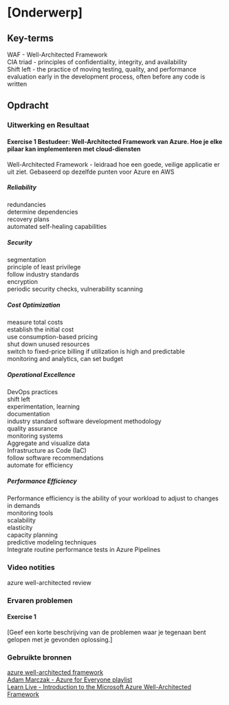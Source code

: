# [Onderwerp]


## Key-terms
WAF - Well-Architected Framework  
CIA triad - principles of confidentiality, integrity, and availability  
Shift left - the practice of moving testing, quality, and performance evaluation early in the development process, often before any code is written  

## Opdracht
### Uitwerking en Resultaat
#### Exercise 1 Bestudeer: Well-Architected Framework van Azure. Hoe je elke pilaar kan implementeren met cloud-diensten
Well-Architected Framework - leidraad hoe een goede, veilige applicatie er uit ziet. Gebaseerd op dezelfde punten voor Azure en AWS  

##### Reliability
redundancies  
determine dependencies  
recovery plans  
automated self-healing capabilities  

##### Security
segmentation  
principle of least privilege  
follow industry standards  
encryption  
periodic security checks, vulnerability scanning  

##### Cost Optimization
measure total costs  
establish the initial cost  
use consumption-based pricing  
shut down unused resources  
switch to fixed-price billing if utilization is high and predictable  
monitoring and analytics, can set budget

##### Operational Excellence
DevOps practices  
shift left  
experimentation, learning  
documentation  
industry standard software development methodology  
quality assurance  
monitoring systems  
Aggregate and visualize data  
Infrastructure as Code (IaC)  
follow software recommendations  
automate for efficiency  

##### Performance Efficiency
Performance efficiency is the ability of your workload to adjust to changes in demands  
monitoring tools  
scalability  
elasticity  
capacity planning  
predictive modeling techniques  
Integrate routine performance tests in Azure Pipelines  


### Video notities
azure well-architected review

### Ervaren problemen
#### Exercise 1
[Geef een korte beschrijving van de problemen waar je tegenaan bent gelopen met je gevonden oplossing.]

### Gebruikte bronnen
[azure well-architected framework](https://learn.microsoft.com/en-us/azure/well-architected/)  
[Adam Marczak - Azure for Everyone playlist](https://www.youtube.com/playlist?list=PLGjZwEtPN7j-Q59JYso3L4_yoCjj2syrM)  
[Learn Live - Introduction to the Microsoft Azure Well-Architected Framework](https://www.youtube.com/watch?v=BF1Tw9MNa5U)  
